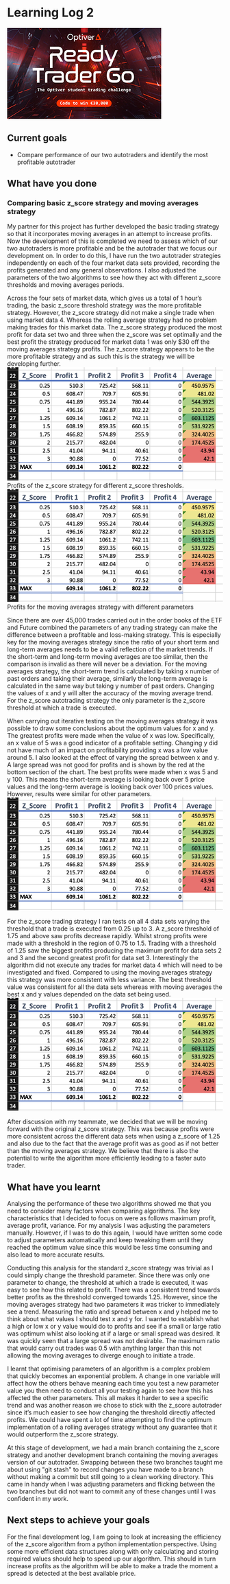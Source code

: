 # Learning Log 2
![Ready Trader Go](/assets/images/ready-trader-go.jpg)

## Current goals
- Compare performance of our two autotraders and identify the most profitable autotrader

## What have you done
### Comparing basic z_score strategy and moving averages strategy
My partner for this project has further developed the basic trading strategy so that it incorporates moving averages in an attempt to increase profits. Now the development of this is completed we need to assess which of our two autotraders is more profitable and be the autotrader that we focus our development on. In order to do this, I have run the two autotrader strategies independently on each of the four market data sets provided, recording the profits generated and any general observations. I also adjusted the parameters of the two algorithms to see how they act with different z_score thresholds and moving averages periods.

Across the four sets of market data, which gives us a total of 1 hour’s trading, the basic z_score threshold strategy was the more profitable strategy. However, the z_score strategy did not make a single trade when using market data 4. Whereas the rolling average strategy had no problem making trades for this market data. The z_score strategy produced the most profit for data set two and three when the z_score was set optimally and the best profit the strategy produced for market data 1 was only $30 off the moving averages strategy profits. The z_score strategy appears to be the more profitable strategy and as such this is the strategy we will be developing further.
![z_score profits](/assets/images/z_score_profits.png)<br>
Profits of the z_score strategy for different z_score thresholds.
![moving averages profits](/assets/images/moving_averages_profits.png)<br>
Profits for the moving averages strategy with different parameters

Since there are over 45,000 trades carried out in the order books of the ETF and Future combined the parameters of any trading strategy can make the difference between a profitable and loss-making strategy. This is especially key for the moving averages strategy since the ratio of your short term and long-term averages needs to be a valid reflection of the market trends. If the short-term and long-term moving averages are too similar, then the comparison is invalid as there will never be a deviation. For the moving averages strategy, the short-term trend is calculated by taking x number of past orders and taking their average, similarly the long-term average is calculated in the same way but taking y number of past orders. Changing the values of x and y will alter the accuracy of the moving average trend. For the z_score autotrading strategy the only parameter is the z_score threshold at which a trade is executed.

When carrying out iterative testing on the moving averages strategy it was possible to draw some conclusions about the optimum values for x and y. The greatest profits were made when the value of x was low. Specifically, an x value of 5 was a good indicator of a profitable setting. Changing y did not have much of an impact on profitability providing x was a low value around 5. I also looked at the effect of varying the spread between x and y. A large spread was not good for profits and is shown by the red at the bottom section of the chart. The best profits were made when x was 5 and y 100. This means the short-term average is looking back over 5 price values and the long-term average is looking back over 100 prices values. However, results were similar for other parameters.
![moving averages profits](/assets/images/moving_averages_profits.png)<br>

For the z_score trading strategy I ran tests on all 4 data sets varying the threshold that a trade is executed from 0.25 up to 3. A z_score threshold of 1.75 and above saw profits decrease rapidly. Whilst strong profits were made with a threshold in the region of 0.75 to 1.5. Trading with a threshold of 1.25 saw the biggest profits producing the maximum profit for data sets 2 and 3 and the second greatest profit for data set 3. Interestingly the algorithm did not execute any trades for market data 4 which will need to be investigated and fixed. Compared to using the moving averages strategy this strategy was more consistent with less variance. The best threshold value was consistent for all the data sets whereas with moving averages the best x and y values depended on the data set being used.
![z_score profits](/assets/images/z_score_profits.png)<br>

After discussion with my teammate, we decided that we will be moving forward with the original z_score strategy. This was because profits were more consistent across the different data sets when using a z_score of 1.25 and also due to the fact that the average profit was as good as if not better than the moving averages strategy. We believe that there is also the potential to write the algorithm more efficiently leading to a faster auto trader.

## What have you learnt
Analysing the performance of these two algorithms showed me that you need to consider many factors when comparing algorithms. The key characteristics that I decided to focus on were as follows maximum profit, average profit, variance. For my analysis I was adjusting the parameters manually. However, if I was to do this again, I would have written some code to adjust parameters automatically and keep tweaking them until they reached the optimum value since this would be less time consuming and also lead to more accurate results.

Conducting this analysis for the standard z_score strategy was trivial as I could simply change the threshold parameter. Since there was only one parameter to change, the threshold at which a trade is executed, it was easy to see how this related to profit. There was a consistent trend towards better profits as the threshold converged towards 1.25. However, since the moving averages strategy had two parameters it was tricker to immediately see a trend. Measuring the ratio and spread between x and y helped me to think about what values I should test x and y for. I wanted to establish what a high or low x or y value would do to profits and see if a small or large ratio was optimum whilst also looking at if a large or small spread was desired. It was quickly seen that a large spread was not desirable. The maximum ratio that would carry out trades was 0.5 with anything larger than this not allowing the moving averages to diverge enough to initiate a trade.

I learnt that optimising parameters of an algorithm is a complex problem that quickly becomes an exponential problem. A change in one variable will affect how the others behave meaning each time you test a new parameter value you then need to conduct all your testing again to see how this has affected the other parameters. This all makes it harder to see a specific trend and was another reason we chose to stick with the z_score autotrader since it’s much easier to see how changing the threshold directly affected profits. We could have spent a lot of time attempting to find the optimum implementation of a rolling averages strategy without any guarantee that it would outperform the z_score strategy.

At this stage of development, we had a main branch containing the z_score strategy and another development branch containing the moving averages version of our autotrader. Swapping between these two branches taught me about using "git stash" to record changes you have made to a branch without making a commit but still going to a clean working directory. This came in handy when I was adjusting parameters and flicking between the two branches but did not want to commit any of these changes until I was confident in my work.

## Next steps to achieve your goals
For the final development log, I am going to look at increasing the efficiency of the z_score algorithm from a python implementation perspective. Using some more efficient data structures along with only calculating and storing required values should help to speed up our algorithm. This should in turn increase profits as the algorithm will be able to make a trade the moment a spread is detected at the best available price.